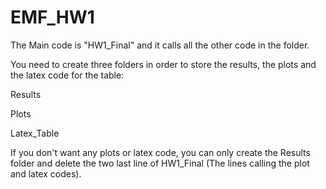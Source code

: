 # EMF_HW1
The Main code is "HW1_Final" and it calls all the other code in the folder.

You need to create three folders in order to store the results, the plots and the latex code for the table: 

Results 

Plots

Latex_Table 

If you don't want any plots or latex code, you can only create the Results folder and delete the two last line of HW1_Final (The lines calling the plot and latex codes).
